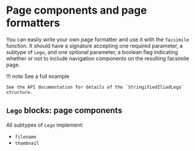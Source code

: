 # Page components and page formatters



You can easily write your own page formatter and use it with the `facsimile` function.  It should have a signature accepting one required parameter, a subtype of `Lego`, and one optional parameter, a boolean flag indicating whether or not to include navigation components on the resulting facsimile page.

!!! note See a full example

    See the API documentation for details of the `StringifiedIliadLego` structure.


## `Lego` blocks: page components

All subtypes of `Lego` implement:

- `filename`
- `thumbnail`